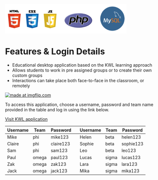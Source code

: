 <img src="images/platforms.png" width="400" >

# Features & Login Details
* Educational desktop application based on the KWL learning approach
* Allows students to work in pre assigned groups or to create their own custom groups
* Interactions can take place both face-to-face in the classroom, or remotely

<a href="https://imgflip.com/gif/3onvvs"><img src="https://i.imgflip.com/3onvvs.gif" title="made at imgflip.com"/></a>

To access this application, choose a username, password and team name provided in the table
and log in using the link below.

[Visit KWL application](http://kwsapp-env.hvxtdpw5gr.us-east-2.elasticbeanstalk.com/htdocs/login.php)

|Username|Team |Password  |   |Username|Team |Password |
|---     |---  |---       |---|---     |---  |---      |
|Mike    |phi  |mike123   |   |Helen   |beta |helen123 |
|Claire  |phi  |claire123 |   |Sophie  |beta |sophie123|
|Sam     |phi  |sam123    |   |Leo     |beta |leo123   |
|Paul    |omega|paul123   |   |Lucas   |sigma|lucas123 |
|Zak     |omega|zak123    |   |Lara    |sigma|lara123  |
|Jack    |omega|jack123   |   |Mika    |sigma|mika123  |
